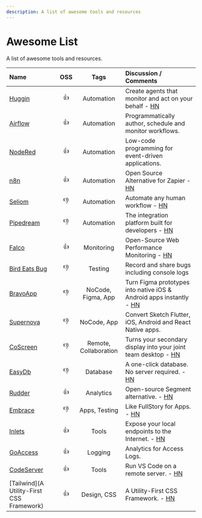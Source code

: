 ```yaml
---
description: A list of awesome tools and resources
---
```


# Awesome List

A list of awesome tools and resources.

| Name                                                  |     OSS      |         Tags          | Discussion / Comments                                                                                            |
| :---------------------------------------------------- | :----------: | :-------------------: | :--------------------------------------------------------------------------------------------------------------- |
| [Huggin](https://github.com/huginn/huginn)            |  :thumbsup:  |      Automation       | Create agents that monitor and act on your behalf - [HN](https://news.ycombinator.com/item?id=21772610)          |
| [Airflow](https://airflow.apache.org)                 |  :thumbsup:  |      Automation       | Programmatically author, schedule and monitor workflows.                                                         |
| [NodeRed](https://nodered.org)                        |  :thumbsup:  |      Automation       | Low-code programming for event-driven applications.                                                              |
| [n8n](https://n8n.io/)                                |  :thumbsup:  |      Automation       | Open Source Alternative for Zapier - [HN](https://hn.premii.com/#/comments/21191676)                             |
| [Seliom](https://www.seliom.com/)                     | :thumbsdown: |      Automation       | Automate any human workflow - [HN](https://hn.premii.com/#/comments/21692901)                                    |
| [Pipedream](https://pipedream.com/)                   | :thumbsdown: |      Automation       | The integration platform built for developers - [HN](https://news.ycombinator.com/item?id=21270424)              |
| [Falco](https://github.com/theodo/falco)              |  :thumbsup:  |      Monitoring       | Open-Source Web Performance Monitoring - [HN](https://hn.premii.com/#/comments/21782714)                         |
| [Bird Eats Bug](https://birdeatsbug.com/)             | :thumbsdown: |        Testing        | Record and share bugs including console logs                                                                     |
| [BravoApp](https://www.bravostudio.app/)              | :thumbsdown: |  NoCode, Figma, App   | Turn Figma prototypes into native iOS & Android apps instantly - [HN](https://hn.premii.com/#/comments/21753401) |
| [Supernova](https://supernova.io)                     | :thumbsdown: |      NoCode, App      | Convert Sketch Flutter, iOS, Android and React Native apps.                                                      |
| [CoScreen](https://www.coscreen.co/)                  | :thumbsdown: | Remote, Collaboration | Turns your secondary display into your joint team desktop - [HN](https://news.ycombinator.com/item?id=21639525)  |
| [EasyDb](https://easydb.io/)                          | :thumbsdown: |       Database        | A one-click database. No server required. - [HN](https://news.ycombinator.com/item?id=21587935)                  |
| [Rudder](https://github.com/rudderlabs/rudder-server) |  :thumbsup:  |       Analytics       | Open-source Segment alternative. - [HN](https://news.ycombinator.com/item?id=21081756)                           |
| [Embrace](https://embrace.io/)                        | :thumbsdown: |     Apps, Testing     | Like FullStory for Apps. - [HN](https://hn.premii.com/#/comments/20677403)                                       |
| [Inlets](https://github.com/inlets/inlets)            |  :thumbsup:  |         Tools         | Expose your local endpoints to the Internet. - [HN](https://hn.premii.com/#/comments/20410552)                   |
| [GoAccess](https://goaccess.io/)                      |  :thumbsup:  |        Logging        | Analytics for Access Logs.                                                                                       |
| [CodeServer](https://github.com/cdr/code-server)      |  :thumbsup:  |         Tools         | Run VS Code on a remote server.  - [HN](https://hn.premii.com/#/comments/19393972)                               |
| [Tailwind](A Utility-First CSS Framework)             |  :thumbsup:  |      Design, CSS      | A Utility-First CSS Framework.  - [HN](https://hn.premii.com/#/comments/18084013)                                |

